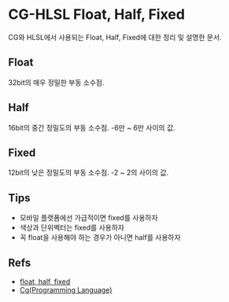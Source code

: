 # CG-HLSL Float, Half, Fixed
CG와 HLSL에서 사용되는 Float, Half, Fixed에 대한 정리 및 설명한 문서.

## Float
32bit의 매우 정밀한 부동 소수점.

## Half
16bit의 중간 정밀도의 부동 소수점.
-6만 ~ 6만 사이의 값.

## Fixed
12bit의 낮은 정밀도의 부동 소수점.
-2 ~ 2의 사이의 값.

## Tips
* 모바일 플랫폼에선 가급적이면 fixed를 사용하자
* 색상과 단위벡터는 fixed를 사용하자
* 꼭 float을 사용해야 하는 경우가 아니면 half를 사용하자

## Refs
* [float, half, fixed](http://blog.naver.com/rapha0/220059691061)
* [Cg(Programming Language)](https://en.wikipedia.org/wiki/Cg_(programming_language))
